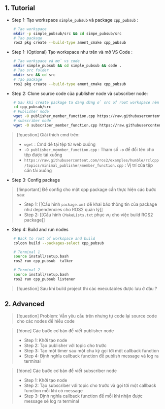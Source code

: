 
## 1. Tutorial
- Step 1: Tạo workspace `simple_pubsub` và package `cpp_pubsub` :

```bash
	# Tạo workspace
	mkdir -p simple_pubsub/src && cd simpe_pubsub/src
	# Tạo package
	ros2 pkg create --build-type ament_cmake cpp_pubsub
```

- Step 1: (Optional) Tạo workspace như trên và mở VS Code :
```bash
	# Tạo workspace và mở vs code
	mkdir simple_pubsub && cd simple_pubsub && code .
	# Tạo src folder
	mkdir src && cd src
	# Tạo package 
	ros2 pkg create --build-type ament_cmake cpp_pubsub
```

- Step 2: Clone source code của publisher node và subscriber node:

```bash
	# Sau khi create package ta đang đứng ở src of root workspace nên cần chuyển đến src folder của package
	cd cpp_pubsub/src
	# Publisher node
	wget -O publisher_member_function.cpp https://raw.githubusercontent.com/ros2/examples/humble/rclcpp/topics/minimal_publisher/member_function.cpp
	# subscriber node
	wget -O subscriber_member_function.cpp https://raw.githubusercontent.com/ros2/examples/humble/rclcpp/topics/minimal_subscriber/member_function.cpp
```

> [!question] Giải thích cmd trên:
> - `wget` : Cmd để tại tệp từ web xuống
> - `-O publisher_memmber_function.cpp` : Tham số `-o` để đổi tên cho tệp được tải xuống
> - `https://raw.githubusercontent.com/ros2/examples/humble/rclcpp/topics/minimal_publisher/member_function.cpp` : Vị trí của tệp cần tải xuống

- Step 3: Config package

> [!important] Để config cho một cpp package cần thực hiện các bước sau:
> - Step 1: [[Cấu hình `package.xml` để khai báo thông tin của package như dependencies cho ROS2 quản lý]]
> - Step 2: [[Cấu hình `CMakeLists.txt` phục vụ cho việc build ROS2 package]]

- Step 4: Build and run nodes

```bash
	# Back to root of workspace and build
	colcon build --packages-select cpp_pubsub

	# Terminal 1
	source install/setup.bash
	ros2 run cpp_pubsub  talker

	# Terminal 2
	source install/setup.bash
	ros2 run cpp_pubsub listener
```

> [!question] Sau khi build project thì các executables được lưu ở đâu ?

## 2. Advanced

> [!question] Problem: Vẫn yêu cầu trên nhưng tự code lại source code cho các nodes để hiểu code

> [!done] Các bước cơ bản để viết publisher node
> - Step 1: Khởi tạo node
> - Step 2: Tạo publisher với topic cho trước
> - Step 3: Tạo một timer sau một chu kỳ gọi tới một callback function
> - Step 4: Định nghĩa callback function để publish message và log ra terminal

> [!done] Các bước cơ bản đề viết subscriber node
> - Step 1: Khởi tạo node
> - Step 2: Tạo subscriber với topic cho trước và gọi tới một callback function mỗi khi có message
> - Step 3: Định nghĩa callback function để mỗi khi nhận được message sẽ log ra terminal


